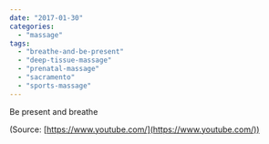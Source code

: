 ```yaml
---
date: "2017-01-30"
categories: 
  - "massage"
tags: 
  - "breathe-and-be-present"
  - "deep-tissue-massage"
  - "prenatal-massage"
  - "sacramento"
  - "sports-massage"
---
```


Be present and breathe

(Source: [https://www.youtube.com/](https://www.youtube.com/))
